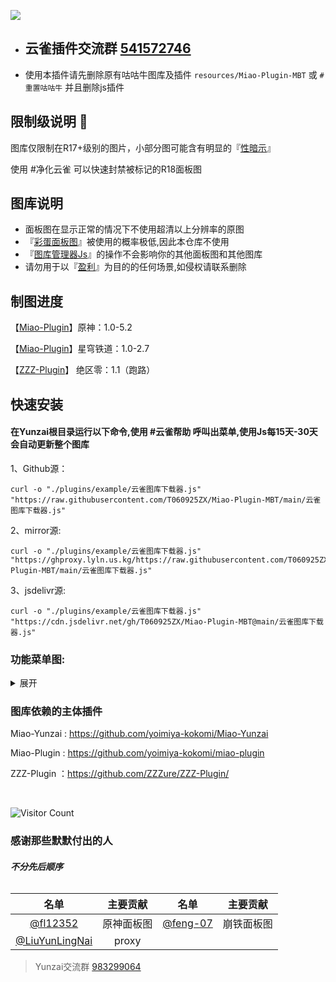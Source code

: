 ![](https://ghp.ci/https://raw.githubusercontent.com/T060925ZX/Miao-Plugin-MBT/refs/heads/main/Skylack-Gallery/Skylack.webp)

 - ## 云雀插件交流群 [541572746](https://qm.qq.com/q/8RKeSngoO4)


- 使用本插件请先删除原有咕咕牛图库及插件 `resources/Miao-Plugin-MBT` 或 `#重置咕咕牛` 并且删除js插件

## 限制级说明 🚨
  图库仅限制在R17+级别的图片，小部分图可能含有明显的『<ins>性暗示</ins>』
  
  使用 #净化云雀 可以快速封禁被标记的R18面板图

## 图库说明
- 面板图在显示正常的情况下不使用超清以上分辨率的原图
- 『<ins>彩蛋面板图</ins>』被使用的概率极低,因此本仓库不使用
- 『<ins>图库管理器Js</ins>』的操作不会影响你的其他面板图和其他图库
- 请勿用于以『<ins>盈利</ins>』为目的的任何场景,如侵权请联系删除

## 制图进度
【[Miao-Plugin](https://github.com/yoimiya-kokomi/miao-plugin)】原神：1.0-5.2

【[Miao-Plugin](https://github.com/yoimiya-kokomi/miao-plugin)】星穹铁道：1.0-2.7

【[ZZZ-Plugin](https://github.com/ZZZure/ZZZ-Plugin/)】 绝区零：1.1（跑路）

## 快速安装

 #### 在Yunzai根目录运行以下命令,使用 #云雀帮助 呼叫出菜单,使用Js每15天-30天会自动更新整个图库

1、Github源：

    curl -o "./plugins/example/云雀图库下载器.js" "https://raw.githubusercontent.com/T060925ZX/Miao-Plugin-MBT/main/云雀图库下载器.js"
2、mirror源:

    curl -o "./plugins/example/云雀图库下载器.js" "https://ghproxy.lyln.us.kg/https://raw.githubusercontent.com/T060925ZX/Miao-Plugin-MBT/main/云雀图库下载器.js"
3、jsdelivr源:

    curl -o "./plugins/example/云雀图库下载器.js" "https://cdn.jsdelivr.net/gh/T060925ZX/Miao-Plugin-MBT@main/云雀图库下载器.js"



### 功能菜单图:
<details><summary>展开</summary>

![](https://ghp.ci/https://raw.githubusercontent.com/T060925ZX/Miao-Plugin-MBT/refs/heads/main/Skylack-Gallery/help.png)

</details>

### 图库依赖的主体插件
Miao-Yunzai : https://github.com/yoimiya-kokomi/Miao-Yunzai

Miao-Plugin : https://github.com/yoimiya-kokomi/miao-plugin

ZZZ-Plugin ：https://github.com/ZZZure/ZZZ-Plugin/

<br>

<div align="left"> 
  
![Visitor Count](https://profile-counter.glitch.me/T060925ZX/count.svg)
  
</div>

### 感谢那些默默付出的人
###### ***不分先后顺序***


| 名单 | 主要贡献 | 名单  | 主要贡献  |
|:----: |:----: |:----: |:----: |
| [@fl12352](https://github.com/fl12352) | 原神面板图 | [@feng-07](https://github.com/feng-07) | 崩铁面板图 |
| [@LiuYunLingNai]([https://github.com/fl12352](https://github.com/LiuYunLingNai)) | proxy |


>Yunzai交流群 [983299064](https://qm.qq.com/q/ciLUvOjDyw) 
